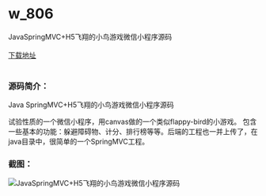 # w_806
JavaSpringMVC+H5飞翔的小鸟游戏微信小程序源码
<br/></br>
[下载地址](https://www.uuid2.com/806.html "下载地址")
<br/></br>
<h3>源码简介：</h3>
<p>Java SpringMVC+H5飞翔的小鸟游戏微信小程序源码<p>
<p>试验性质的一个微信小程序，用canvas做的一个类似flappy-bird的小游戏。
包含一些基本的功能：躲避障碍物、计分、排行榜等等。后端的工程也一并上传了，在java目录中，很简单的一个SpringMVC工程。<p>
<h3>截图：</h3>
<img src="https://www.uuid2.com/wp-content/uploads/img/202105/a3ae21d212.jpg" alt="JavaSpringMVC+H5飞翔的小鸟游戏微信小程序源码">
